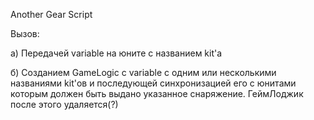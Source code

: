 Another Gear Script

Вызов:

а) Передачей variable на юните с названием kit'а

б) Созданием GameLogic с variable с одним или несколькими названиями kit'ов и последующей синхронизацией его с юнитами которым должен быть выдано указанное снаряжение. ГеймЛоджик после этого удаляется(?)

